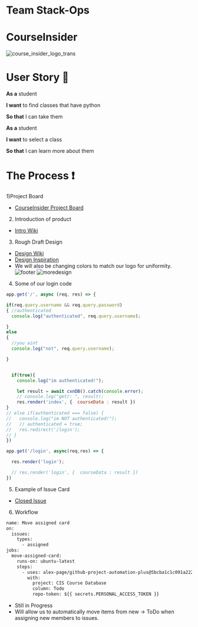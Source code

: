 # Team Stack-Ops

# CourseInsider

![course_insider_logo_trans](https://user-images.githubusercontent.com/111534176/232884866-4573578f-29f2-4f09-8eae-970c75079c17.png)

# User Story :raising_hand:

**As a** student

**I want** to find classes that have python 

**So that** I can take them

**As a** student

**I want** to select a class

**So that** I can learn more about them

# The Process :exclamation:
1)Project Board 
 - [CourseInsider Project Board](https://github.com/users/HubbbaBubbba/projects/2)
2) Introduction of product
 - [Intro Wiki](https://github.com/HubbbaBubbba/StackOps/wiki)
3) Rough Draft Design
 - [Design Wiki](https://github.com/HubbbaBubbba/StackOps/wiki/The-Process)
 - [Design Inspiration](https://codepen.io/bartaxyz/pen/DZJwQX)
 - We will also be changing colors to match our logo for uniformity.
![footer](https://user-images.githubusercontent.com/111534176/232890997-8d3069af-ece3-4d12-9124-1d39717eea7d.jpg)
![moredesign](https://user-images.githubusercontent.com/111534176/232891059-c0aad41e-51d6-43a8-9145-337d076cce11.jpg)

4) Some of our login code

```javascript
app.get('/', async (req, res) => {

if(req.query.username && req.query.password)   
{ //authenticated
  console.log("authenticated", req.query.username);

}
else
{
  //you aint 
  console.log("not", req.query.username);

}


  if(true){
    console.log("im authenticated!"); 

    let result = await cxnDB().catch(console.error); 
    // console.log("get/: ", result);
    res.render('index', {  courseData : result })
}
// else if(authenticated === false) {
//   console.log("im NOT authenticated!"); 
//   // authenticated = true;
//   res.redirect('/login');
// }
})

app.get('/login', async(req,res) => {

  res.render('login'); 

  // res.render('login', {  courseData : result })
})

```
5) Example of Issue Card
  - [Closed Issue](https://github.com/HubbbaBubbba/StackOps/issues/3)
6) Workflow
``` diff
name: Move assigned card
on:
  issues:
    types:
      - assigned
jobs:
  move-assigned-card:
    runs-on: ubuntu-latest
    steps:
      - uses: alex-page/github-project-automation-plus@5bcba1c1c091a222584d10913e5c060d32c44044
        with:
          project: CIS Course Database
          column: Todo
          repo-token: ${{ secrets.PERSONAL_ACCESS_TOKEN }}
```
 - Still in Progress
 - Will allow us to automatically move items from new -> ToDo when assigning new members to issues.
